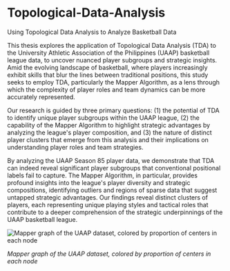 # Topological-Data-Analysis
Using Topological Data Analysis to Analyze Basketball Data


This thesis explores the application of Topological Data Analysis (TDA) to the University Athletic Association of the Philippines (UAAP) basketball league data, to uncover nuanced player subgroups and strategic insights. Amid the evolving landscape of basketball, where players increasingly exhibit skills that blur the lines between traditional positions, this study seeks to employ TDA, particularly the Mapper Algorithm, as a lens through which the complexity of player roles and team dynamics can be more accurately represented.

Our research is guided by three primary questions: (1) the potential of TDA to identify unique player subgroups within the UAAP league, (2) the capability of the Mapper Algorithm to highlight strategic advantages by analyzing the league's player composition, and (3) the nature of distinct player clusters that emerge from this analysis and their implications on understanding player roles and team strategies.

By analyzing the UAAP Season 85 player data, we demonstrate that TDA can indeed reveal significant player subgroups that conventional positional labels fail to capture. The Mapper Algorithm, in particular, provides profound insights into the league's player diversity and strategic compositions, identifying outliers and regions of sparse data that suggest untapped strategic advantages. Our findings reveal distinct clusters of players, each representing unique playing styles and tactical roles that contribute to a deeper comprehension of the strategic underpinnings of the UAAP basketball league.


![Mapper graph of the UAAP dataset, colored by proportion of centers in each node](https://github.com/benjaminang06/Topological-Data-Analysis/assets/104061155/8554bac4-a75c-4f5f-a0ef-3f3129e17000)

*Mapper graph of the UAAP dataset, colored by proportion of centers in each node*


